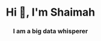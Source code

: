 <h1 align="center">Hi 👋, I'm Shaimah</h1>
<h3 align="center">I am a big data whisperer</h3>

<p align="left">
</p>
